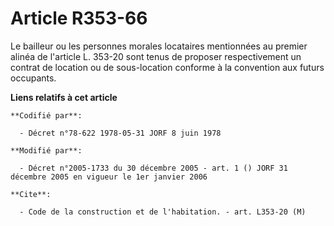 # Article R353-66

Le bailleur ou les personnes morales locataires mentionnées au premier alinéa de l'article L. 353-20 sont tenus de proposer
respectivement un contrat de location ou de sous-location conforme à la convention aux futurs occupants.

**Liens relatifs à cet article**

	**Codifié par**:

	  - Décret n°78-622 1978-05-31 JORF 8 juin 1978

	**Modifié par**:

	  - Décret n°2005-1733 du 30 décembre 2005 - art. 1 () JORF 31 décembre 2005 en vigueur le 1er janvier 2006

	**Cite**:

	  - Code de la construction et de l'habitation. - art. L353-20 (M)
